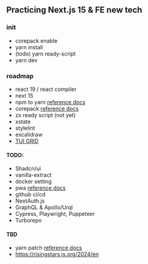 ## Practicing Next.js 15 & FE new tech

### init
- corepack enable
- yarn install
- (todo) yarn ready-script
- yarn dev

### roadmap

- react 19 / react compiler
- next 15
- npm to yarn <a href="https://classic.yarnpkg.com/lang/en/docs/migrating-from-npm/">reference docs</a>
- corepack <a href="https://nodejs.org/api/corepack.html">reference docs</a>
- zx ready script (not yet)
- xstate
- stylelint
- excalidraw
- <a href="https://ui.toast.com/tui-grid">TUI GRID</a>

#### TODO:
- Shadcn/ui
- vanilla-extract
- docker setting
- pwa <a href="https://nextjs.org/docs/app/building-your-application/configuring/progressive-web-apps">reference docs</a>
- github ci/cd
- NextAuth.js
- GraphQL & Apollo/Urql
- Cypress, Playwright, Puppeteer
- Turborepo

#### TBD
- yarn patch <a href="https://yarnpkg.com/cli/patch">reference docs</a>
- https://risingstars.js.org/2024/en